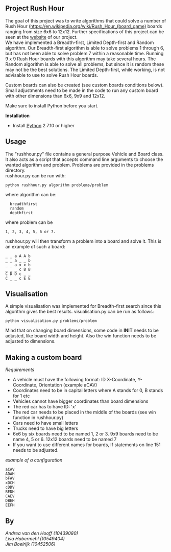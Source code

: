 ## Project Rush Hour
The goal of this project was to write algorithms that could solve a number of Rush Hour (https://en.wikipedia.org/wiki/Rush_Hour_(board_game) boards ranging from size 6x6 to 12x12.
Further specifications of this project can be seen at the [website](http://heuristieken.nl/wiki/index.php?title=Rush_Hour) of our project.<br>
We have implemented a Breadth-first, Limited Depth-first and Random algorithm.
Our Breadth-first algorithm is able to solve problems 1 through 6, but has not been able to solve problem 7 within a reasonable time. Running 9 x 9 Rush Hour boards with this algorithm may take several hours.
The Random algorithm is able to solve all problems, but since it is random these may not be the best solutions.
The Limited Depth-first, while working, is not advisable to use to solve Rush Hour boards.

Custom boards can also be created (see custom boards conditions below). Small adjustments need to be made in the code to run any custom board with other dimensions than 6x6, 9x9 and 12x12.

Make sure to install Python before you start.

**Installation**

* Install [Python](https://www.python.org/) 2.7.10 or higher

Usage
---

The "rushhour.py" file contains a general purpose Vehicle and Board class. It also acts as a script
that accepts command line arguments to choose the wanted algorithm and problem. Problems are provided in the problems directory.<br>
rushhour.py can be run with:
```
python rushhour.py algorithm problems/problem
```
where algorithm can be: 
```
  breadthfirst
  random
  depthfirst
```
where problem can be
```
1, 2, 3, 4, 5, 6 or 7.
```

rushhour.py will then transform a problem into a board and solve it. This is an example of such a board:
```
_ _ a A A b
_ _ a _ _ b
_ _ a x x b
_ _ _ c B B
C D D c _ _
C _ _ c E E
```

Visualisation
---
A simple visualisation was implemented for Breadth-first search since this algorithm gives the best results.
visualisation.py can be run as follows:

```
python visualisation.py problems/problem
```
Mind that on changing board dimensions, some code in __INIT__ needs to be adjusted, like board width and height.
Also the win function needs to be adjusted to dimensions.


Making a custom board
---

*Requirements*

* A vehicle must have the following format: ID X-Coordinate, Y-Coordinate, Orientation (example aCAV)
* Coordinates need to be in capital letters where A stands for 0, B stands for 1 etc
* Vehicles cannot have bigger coordinates than board dimensions
* The red car has to have ID: 'x'
* The red car needs to be placed in the middle of the boards (see win function in rushhour.py)
* Cars need to have small letters 
* Trucks need to have big letters
* 6x6 by six boards need to be named 1, 2 or 3. 9x9 boards need to be name 4, 5 or 6. 12x12 boards need to be named 7
* If you want to use different names for boards, If statements on line 151 needs to be adjusted.

*example of a configuration*
```
aCAV
ADAH
bFAV
xDCH
cDDV
BEDH
CAEV
DBEH
EEFH
```

By
---
*Andrea van den Hooff  (10439080)<br>
Lisa Habermehl (10549404)<br>
Jim Boelrijk (10452506)*

